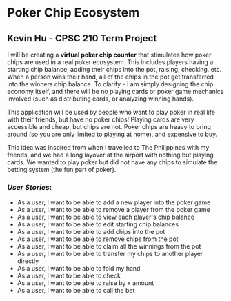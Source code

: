 # Poker Chip Ecosystem
## Kevin Hu - CPSC 210 Term Project

I will be creating a **virtual poker chip counter** that
stimulates how poker chips are used in a real poker ecosystem.
This includes players having a starting chip balance,
adding their chips into the pot, raising, checking, etc.
When a person wins their hand, all of the chips in the pot get
transferred into the winners chip balance. To clarify - I am
simply designing the chip economy itself, and there will be no
playing cards or poker game mechanics involved (such as
distributing cards, or analyzing winning hands).

This application will be used by people who want to play poker
in real life with their friends, but have no poker chips!
Playing cards are very accessible and cheap, but chips are not.
Poker chips are heavy to bring around (so you are only limited
to playing at home), and expensive to buy.

This idea was inspired from when I travelled to The Philippines
with my friends, and we had a long layover at the airport with
nothing but playing cards. We wanted to play poker but did not
have any chips to simulate the betting system (the fun part of poker).



### *User Stories*:
- As a user, I want to be able to add a new player into the poker game
- As a user, I want to be able to remove a player from the poker game
- As a user, I want to be able to view each player's chip balance
- As a user, I want to be able to edit starting chip balances
- As a user, I want to be able to add chips into the pot
- As a user, I want to be able to remove chips from the pot
- As a user, I want to be able to claim all the winnings from the pot
- As a user, I want to be able to transfer my chips to another player directly
- As a user, I want to be able to fold my hand
- As a user, I want to be able to check 
- As a user, I want to be able to raise by x amount 
- As a user, I want to be able to call the bet

 